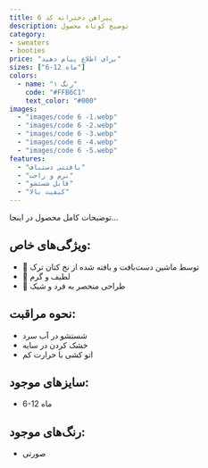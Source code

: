 ```yaml
---
title: پیراهن دخترانه کد 6
description: توضیح کوتاه محصول
category:
- sweaters
- booties
price: "برای اطلاع پیام دهید"
sizes: ["6-12 ماه"]
colors:
  - name: "رنگ ۱"
    code: "#FFB6C1"
    text_color: "#000"
images:
  - "images/code 6 -1.webp"
  - "images/code 6 -2.webp"
  - "images/code 6 -3.webp"
  - "images/code 6 -4.webp"
  - "images/code 6 -5.webp"
features:
  - "بافتنی دستباف"
  - "نرم و راحت"
  - "قابل شستشو"
  - "کیفیت بالا"
---
```


توضیحات کامل محصول در اینجا...

## ویژگی‌های خاص:
- 💫 توسط ماشین دست‌بافت و بافته شده از نخ‌ کتان ترک  
- 👶 لطیف و گرم  
- 💖 طراحی منحصر به فرد و شیک

## نحوه مراقبت:
- شستشو در آب سرد
- خشک کردن در سایه
- اتو کشی با حرارت کم

## سایزهای موجود:
- 6-12 ماه

## رنگ‌های موجود:
- صورتی
